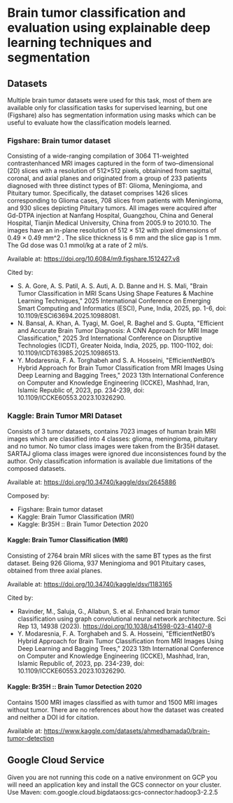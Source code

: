 # Brain tumor classification and evaluation using explainable deep learning techniques and segmentation

## Datasets
Multiple brain tumor datasets were used for this task, most of them are available only for classification tasks for supervised learning, but one (Figshare) also has segmentation information using masks which can be useful to evaluate how the classification models learned.

### Figshare: Brain tumor dataset
Consisting of a wide-ranging compilation of 3064 T1-weighted contrastenhanced MRI images captured in the form of two–dimensional (2D) slices with a resolution of 512×512 pixels, obtainined from sagittal, coronal, and axial planes and originated from a group of 233 patients diagnosed with three distinct types of BT: Glioma, Meningioma, and Pituitary tumor. 
Specifically, the dataset comprises 1426 slices corresponding to Glioma cases, 708 slices from patients with Meningioma, and 930 slices depicting Pituitary tumors.
All images were acquired after Gd-DTPA injection at Nanfang Hospital, Guangzhou, China and General Hospital, Tianjin Medical University, China from 2005.9 to 2010.10. The images have an in-plane resolution of 512 × 512 with pixel dimensions of 0.49 × 0.49 mm^2 . The slice thickness is 6 mm and the slice gap is 1 mm. The Gd dose was 0.1 mmol/kg at a rate of 2 ml/s. 

Available at: https://doi.org/10.6084/m9.figshare.1512427.v8

Cited by:

- S. A. Gore, A. S. Patil, A. S. Auti, A. D. Banne and H. S. Mali, "Brain Tumor Classification in MRI Scans Using Shape Features & Machine Learning Techniques," 2025 International Conference on Emerging Smart Computing and Informatics (ESCI), Pune, India, 2025, pp. 1-6, doi: 10.1109/ESCI63694.2025.10988081.
- N. Bansal, A. Khan, A. Tyagi, M. Goel, R. Baghel and S. Gupta, "Efficient and Accurate Brain Tumor Diagnosis: A CNN Approach for MRI Image Classification," 2025 3rd International Conference on Disruptive Technologies (ICDT), Greater Noida, India, 2025, pp. 1100-1102, doi: 10.1109/ICDT63985.2025.10986513.
- Y. Modaresnia, F. A. Torghabeh and S. A. Hosseini, "EfficientNetB0’s Hybrid Approach for Brain Tumor Classification from MRI Images Using Deep Learning and Bagging Trees," 2023 13th International Conference on Computer and Knowledge Engineering (ICCKE), Mashhad, Iran, Islamic Republic of, 2023, pp. 234-239, doi: 10.1109/ICCKE60553.2023.10326290.

### Kaggle: Brain Tumor MRI Dataset
Consists of 3 tumor datasets, contains 7023 images of human brain MRI images which are classified into 4 classes: glioma, meningioma, pituitary and no tumor.
No tumor class images were taken from the Br35H dataset. SARTAJ glioma class images were ignored due inconsistences found by the author.
Only classification information is available due limitations of the composed datasets.

Available at: https://doi.org/10.34740/kaggle/dsv/2645886

Composed by:
- Figshare: Brain tumor dataset 
- Kaggle: Brain Tumor Classification (MRI)
- Kaggle: Br35H :: Brain Tumor Detection 2020

#### Kaggle: Brain Tumor Classification (MRI)
Consisting of 2764 brain MRI slices with the same BT types as the first dataset. Being 926 Glioma, 937 Meningioma and 901 Pituitary cases, obtained from three axial planes.

Available at: https://doi.org/10.34740/kaggle/dsv/1183165

Cited by:
- Ravinder, M., Saluja, G., Allabun, S. et al. Enhanced brain tumor classification using graph convolutional neural network architecture. Sci Rep 13, 14938 (2023). https://doi.org/10.1038/s41598-023-41407-8
- Y. Modaresnia, F. A. Torghabeh and S. A. Hosseini, "EfficientNetB0’s Hybrid Approach for Brain Tumor Classification from MRI Images Using Deep Learning and Bagging Trees," 2023 13th International Conference on Computer and Knowledge Engineering (ICCKE), Mashhad, Iran, Islamic Republic of, 2023, pp. 234-239, doi: 10.1109/ICCKE60553.2023.10326290.

#### Kaggle: Br35H :: Brain Tumor Detection 2020
Contains 1500 MRI images classified as with tumor and 1500 MRI images without tumor.
There are no references about how the dataset was created and neither a DOI id for citation.

Available at: https://www.kaggle.com/datasets/ahmedhamada0/brain-tumor-detection

## Google Cloud Service
Given you are not running this code on a native environment on GCP you will need an application key and install the GCS connector on your cluster.
Use Maven: com.google.cloud.bigdataoss:gcs-connector:hadoop3-2.2.5
